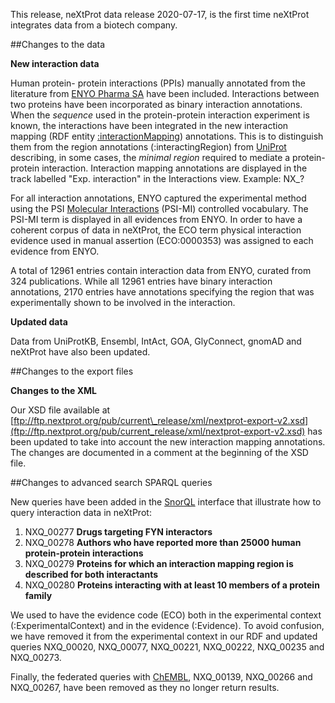 This release, neXtProt data release 2020-07-17, is the first time neXtProt integrates data from a biotech company.

##Changes to the data

**New interaction data**

Human protein- protein interactions (PPIs) manually annotated from the literature from [ENYO Pharma SA](http://www.enyopharma.com/technology/interactome-datasets/) have been included. Interactions between two proteins have been incorporated as binary interaction annotations. When the _sequence_ used in the protein-protein interaction experiment is known, the interactions have been integrated in the new interaction mapping (RDF entity [:interactionMapping](https://snorql.nextprot.org/help/entity/InteractionMapping)) annotations. This is to distinguish them from the region annotations (:interactingRegion) from [UniProt](https://www.uniprot.org/) describing, in some cases, the _minimal region_ required to mediate a protein-protein interaction. Interaction mapping annotations are displayed in the track labelled &quot;Exp. interaction&quot; in the Interactions view. Example: NX\_?

For all interaction annotations, ENYO captured the experimental method using the PSI [Molecular Interactions](https://www.ebi.ac.uk/ols/ontologies/mi) (PSI-MI) controlled vocabulary. The PSI-MI term is displayed in all evidences from ENYO. In order to have a coherent corpus of data in neXtProt, the ECO term physical interaction evidence used in manual assertion (ECO:0000353) was assigned to each evidence from ENYO.

A total of 12961 entries contain interaction data from ENYO, curated from 324 publications. While all 12961 entries have binary interaction annotations, 2170 entries have annotations specifying the region that was experimentally shown to be involved in the interaction.    

**Updated data**

Data from UniProtKB, Ensembl, IntAct, GOA, GlyConnect, gnomAD and neXtProt have also been updated. 

##Changes to the export files

**Changes to the XML**

Our XSD file available at [ftp://ftp.nextprot.org/pub/current\_release/xml/nextprot-export-v2.xsd](ftp://ftp.nextprot.org/pub/current_release/xml/nextprot-export-v2.xsd) has been updated to take into account the new interaction mapping annotations. The changes are documented in a comment at the beginning of the XSD file.

##Changes to advanced search SPARQL queries

New queries have been added in the [SnorQL](https://snorql.nextprot.org/) interface that illustrate how to query interaction data in neXtProt:

1. NXQ\_00277 **Drugs targeting FYN interactors** 
2. NXQ\_00278 **Authors who have reported more than 25000 human protein-protein interactions**
3. NXQ\_00279 **Proteins for which an interaction mapping region is described for both interactants**
4. NXQ\_00280 **Proteins interacting with at least 10 members of a protein family**

We used to have the evidence code (ECO) both in the experimental context (:ExperimentalContext) and in the evidence (:Evidence). To avoid confusion, we have removed it from the experimental context in our RDF and updated queries NXQ\_00020, NXQ\_00077, NXQ\_00221, NXQ\_00222, NXQ\_00235 and NXQ\_00273.

Finally, the federated queries with [ChEMBL](https://www.ebi.ac.uk/chembl/), NXQ\_00139, NXQ\_00266 and NXQ\_00267, have been removed as they no longer return results.
